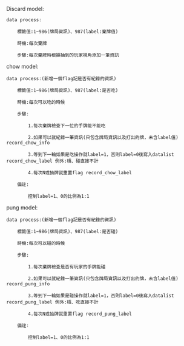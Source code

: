 Discard model:
	
	data process:

		標籤值:1~986(牌局資訊)、987(label:棄牌值)
		
		時機:每次棄牌

		步驟:每次棄牌時根據抽到的玩家視角添加一筆資訊

chow model:

	data process:(新增一個flag記是否有紀錄的資訊)

		標籤值:1~986(牌局資訊)、987(label:是否吃)

		時機:每次可以吃的時候

		步驟:
			
			1.每次棄牌檢查下一位的手牌能不能吃

			2.如果可以就紀錄一筆資訊(只包含牌局資訊以及打出的牌，未含label值) record_chow_info

			3.等到下一輪如果是吃操作就label=1，否則label=0後寫入datalist record_chow_label 例外:槓、碰直接不計

			4.每次N或抽牌就重置flag record_chow_label

		備註:

			控制label=1、0的比例為1:1

pung model:

	data process:(新增一個flag記是否有紀錄的資訊)

		標籤值:1~986(牌局資訊)、987(label:是否碰)

		時機:每次可以碰的時候

		步驟:
			
			1.每次棄牌檢查是否有玩家的手牌能碰

			2.如果可以就紀錄一筆資訊(只包含牌局資訊以及打出的牌，未含label值) record_pung_info

			3.等到下一輪如果是碰操作就label=1，否則label=0後寫入datalist record_pung_label 例外:槓、吃直接不計

			4.每次N或抽牌就重置flag record_pung_label

		備註:

			控制label=1、0的比例為1:1
